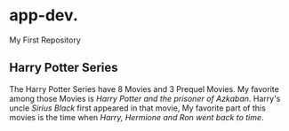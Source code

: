 # app-dev.
My First Repository
## **Harry Potter Series**
The Harry Potter Series have 8 Movies and 3 Prequel Movies.
My favorite among those Movies is *Harry Potter and the prisoner of Azkaban*.
Harry's uncle *Sirius Black* first appeared in that movie, My favorite part
of this movies is the time when *Harry, Hermione and Ron went back to time*.
